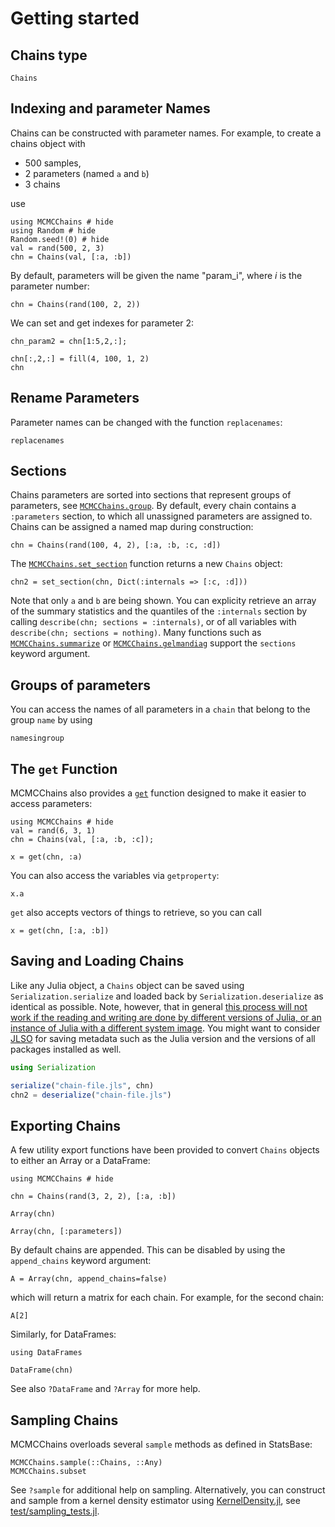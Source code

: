 # Getting started

## Chains type

```@docs
Chains
```

## Indexing and parameter Names

Chains can be constructed with parameter names.
For example, to create a chains object with

- 500 samples,
- 2 parameters (named `a` and `b`)
- 3 chains

use

```@example index
using MCMCChains # hide
using Random # hide
Random.seed!(0) # hide
val = rand(500, 2, 3)
chn = Chains(val, [:a, :b])
```

By default, parameters will be given the name "param_i", where *i* is the parameter
number:

```@example index
chn = Chains(rand(100, 2, 2))
```

We can set and get indexes for parameter 2:

```@example index
chn_param2 = chn[1:5,2,:];
```

```@example index
chn[:,2,:] = fill(4, 100, 1, 2)
chn
```

## Rename Parameters

Parameter names can be changed with the function `replacenames`:

```@docs
replacenames
```

## Sections

Chains parameters are sorted into sections that represent groups of parameters, see 
[`MCMCChains.group`](@ref).
By default, every chain contains a `:parameters` section, to which all unassigned parameters are
assigned to. Chains can be assigned a named map during construction:

```@example index
chn = Chains(rand(100, 4, 2), [:a, :b, :c, :d])
```

The [`MCMCChains.set_section`](@ref) function returns a new `Chains` object:

```@example index
chn2 = set_section(chn, Dict(:internals => [:c, :d]))
```

Note that only `a` and `b` are being shown. You can explicity retrieve
an array of the summary statistics and the quantiles of the `:internals` section by
calling `describe(chn; sections = :internals)`, or of all variables with
`describe(chn; sections = nothing)`. Many functions such as [`MCMCChains.summarize`](@ref) or
[`MCMCChains.gelmandiag`](@ref) support the `sections` keyword argument.

## Groups of parameters

You can access the names of all parameters in a `chain` that belong to the group `name` by using

```@docs
namesingroup
```

## The `get` Function

MCMCChains also provides a [`get`](@ref) function designed to make it easier to access
parameters:

```@example get
using MCMCChains # hide
val = rand(6, 3, 1)
chn = Chains(val, [:a, :b, :c]);

x = get(chn, :a)
```

You can also access the variables via `getproperty`:

```@example get
x.a
```

`get` also accepts vectors of things to retrieve, so you can call 

```@example get
x = get(chn, [:a, :b])
```

## Saving and Loading Chains

Like any Julia object, a `Chains` object can be saved using `Serialization.serialize`
and loaded back by `Serialization.deserialize` as identical as possible.
Note, however, that in general
[this process will not work if the reading and writing are done by different versions of Julia, or an instance of Julia with a different system image](https://docs.julialang.org/en/v1/stdlib/Serialization/#Serialization-1).
You might want to consider [JLSO](https://github.com/invenia/JLSO.jl) for saving metadata
such as the Julia version and the versions of all packages installed as well.

```julia
using Serialization

serialize("chain-file.jls", chn)
chn2 = deserialize("chain-file.jls")
```

## Exporting Chains

A few utility export functions have been provided to convert `Chains` objects to either an Array or a DataFrame:

```@example exporting
using MCMCChains # hide

chn = Chains(rand(3, 2, 2), [:a, :b])

Array(chn)
```

```@example exporting
Array(chn, [:parameters])
```

By default chains are appended. This can be disabled by using the `append_chains` keyword 
argument:

```@example exporting
A = Array(chn, append_chains=false)
```

which will return a matrix for each chain. For example, for the second chain:

```@example exporting
A[2]
```

Similarly, for DataFrames:

```@example exporting
using DataFrames

DataFrame(chn)
```

See also `?DataFrame` and `?Array` for more help.

## Sampling Chains

MCMCChains overloads several `sample` methods as defined in StatsBase:

```@docs
MCMCChains.sample(::Chains, ::Any)
MCMCChains.subset
```

See `?sample` for additional help on sampling.
Alternatively, you can construct and sample from a kernel density estimator using
[KernelDensity.jl](https://github.com/JuliaStats/KernelDensity.jl),
see [test/sampling_tests.jl](https://github.com/TuringLang/MCMCChains.jl/blob/master/test/sampling_tests.jl).
